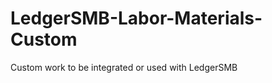 LedgerSMB-Labor-Materials-Custom
================================

Custom work to be integrated or used with LedgerSMB